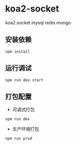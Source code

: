 # koa2-socket
koa2 socket mysql redis mongo

## 安装依赖
```shell
npm install
```

## 运行调试
```shell
npm run dev start
```

## 打包配置
- 可调式打包
```shell
npm run dev
```
- 生产环境打包
```shell
npm run prod
```
